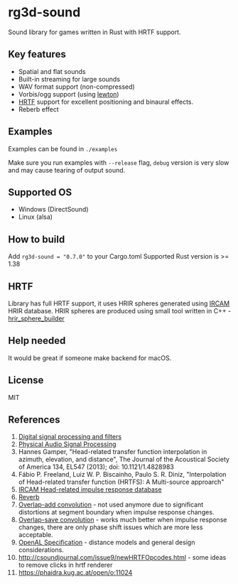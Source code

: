 # rg3d-sound

Sound library for games written in Rust with HRTF support.

## Key features

- Spatial and flat sounds
- Built-in streaming for large sounds
- WAV format support (non-compressed)
- Vorbis/ogg support (using [lewton](https://crates.io/crates/lewton))
- [HRTF](https://en.wikipedia.org/wiki/Head-related_transfer_function) support for excellent positioning and binaural effects.
- Reberb effect

## Examples

Examples can be found in `./examples`

Make sure you run examples with `--release` flag, `debug` version is very slow and may cause tearing of output sound.

## Supported OS

- Windows (DirectSound)
- Linux (alsa)

## How to build

Add `rg3d-sound = "0.7.0"` to your Cargo.toml
Supported Rust version is >= 1.38

## HRTF

Library has full HRTF support, it uses HRIR spheres generated using [IRCAM](http://recherche.ircam.fr/equipes/salles/listen/) HRIR database. HRIR spheres are produced using small tool written in C++ - [hrir_sphere_builder](https://github.com/mrDIMAS/hrir_sphere_builder )

## Help needed

It would be great if someone make backend for macOS.

## License

MIT

## References

1. [Digital signal processing and filters](https://ccrma.stanford.edu/~jos/filters/) 
2. [Physical Audio Signal Processing](https://ccrma.stanford.edu/~jos/pasp/)
3. Hannes Gamper, "Head-related transfer function interpolation in azimuth, elevation, and distance", The Journal of the Acoustical Society of America 134, EL547 (2013); doi: 10.1121/1.4828983
4. Fábio P. Freeland, Luiz W. P. Biscainho, Paulo S. R. Diniz, "Interpolation of Head-related transfer function (HRTFS): A Multi-source approarch"
5. [IRCAM Head-related impulse response database](http://recherche.ircam.fr/equipes/salles/listen/)
6. [Reverb](https://ccrma.stanford.edu/~jos/pasp/Freeverb.html)
7. [Overlap-add convolution](https://en.wikipedia.org/wiki/Overlap%E2%80%93add_method) - not used anymore due to significant distortions at segment boundary when impulse response changes.
8. [Overlap-save convolution](https://dsp-nbsphinx.readthedocs.io/en/nbsphinx-experiment/nonrecursive_filters/segmented_convolution.html) - works much better when impulse response changes, there are only phase shift issues which are more less acceptable.
9. [OpenAL Specification](https://www.openal.org/documentation/openal-1.1-specification.pdf) - distance models and general design considerations.
10. http://csoundjournal.com/issue9/newHRTFOpcodes.html - some ideas to remove clicks in hrtf renderer
11. https://phaidra.kug.ac.at/open/o:11024